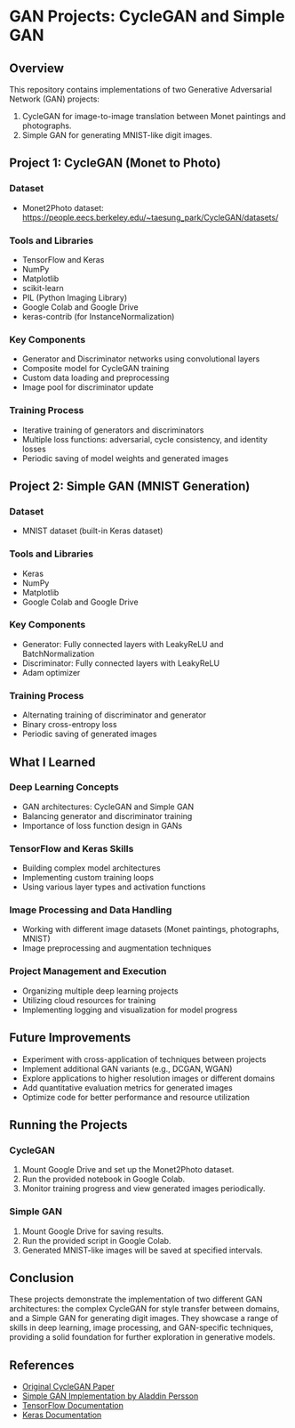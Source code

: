 # GAN Projects: CycleGAN and Simple GAN

## Overview
This repository contains implementations of two Generative Adversarial Network (GAN) projects:
1. CycleGAN for image-to-image translation between Monet paintings and photographs.
2. Simple GAN for generating MNIST-like digit images.

## Project 1: CycleGAN (Monet to Photo)

### Dataset
- Monet2Photo dataset: https://people.eecs.berkeley.edu/~taesung_park/CycleGAN/datasets/

### Tools and Libraries
- TensorFlow and Keras
- NumPy
- Matplotlib
- scikit-learn
- PIL (Python Imaging Library)
- Google Colab and Google Drive
- keras-contrib (for InstanceNormalization)

### Key Components
- Generator and Discriminator networks using convolutional layers
- Composite model for CycleGAN training
- Custom data loading and preprocessing
- Image pool for discriminator update

### Training Process
- Iterative training of generators and discriminators
- Multiple loss functions: adversarial, cycle consistency, and identity losses
- Periodic saving of model weights and generated images

## Project 2: Simple GAN (MNIST Generation)

### Dataset
- MNIST dataset (built-in Keras dataset)

### Tools and Libraries
- Keras
- NumPy
- Matplotlib
- Google Colab and Google Drive

### Key Components
- Generator: Fully connected layers with LeakyReLU and BatchNormalization
- Discriminator: Fully connected layers with LeakyReLU
- Adam optimizer

### Training Process
- Alternating training of discriminator and generator
- Binary cross-entropy loss
- Periodic saving of generated images

## What I Learned

### Deep Learning Concepts
- GAN architectures: CycleGAN and Simple GAN
- Balancing generator and discriminator training
- Importance of loss function design in GANs

### TensorFlow and Keras Skills
- Building complex model architectures
- Implementing custom training loops
- Using various layer types and activation functions

### Image Processing and Data Handling
- Working with different image datasets (Monet paintings, photographs, MNIST)
- Image preprocessing and augmentation techniques

### Project Management and Execution
- Organizing multiple deep learning projects
- Utilizing cloud resources for training
- Implementing logging and visualization for model progress

## Future Improvements
- Experiment with cross-application of techniques between projects
- Implement additional GAN variants (e.g., DCGAN, WGAN)
- Explore applications to higher resolution images or different domains
- Add quantitative evaluation metrics for generated images
- Optimize code for better performance and resource utilization

## Running the Projects

### CycleGAN
1. Mount Google Drive and set up the Monet2Photo dataset.
2. Run the provided notebook in Google Colab.
3. Monitor training progress and view generated images periodically.

### Simple GAN
1. Mount Google Drive for saving results.
2. Run the provided script in Google Colab.
3. Generated MNIST-like images will be saved at specified intervals.

## Conclusion
These projects demonstrate the implementation of two different GAN architectures: the complex CycleGAN for style transfer between domains, and a Simple GAN for generating digit images. They showcase a range of skills in deep learning, image processing, and GAN-specific techniques, providing a solid foundation for further exploration in generative models.

## References
- [Original CycleGAN Paper](https://arxiv.org/abs/1703.10593)
- [Simple GAN Implementation by Aladdin Persson](https://github.com/aladdinpersson/Machine-Learning-Collection/blob/master/ML/Pytorch/GANs/1.%20SimpleGAN/fc_gan.py)
- [TensorFlow Documentation](https://www.tensorflow.org/api_docs)
- [Keras Documentation](https://keras.io/api/)
